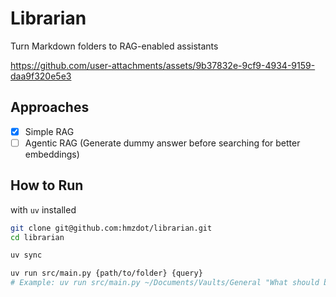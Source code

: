 # Librarian

Turn Markdown folders to RAG-enabled assistants

https://github.com/user-attachments/assets/9b37832e-9cf9-4934-9159-daa9f320e5e3

## Approaches

- [X] Simple RAG
- [ ] Agentic RAG (Generate dummy answer before searching for better embeddings)

## How to Run

with `uv` installed

```bash
git clone git@github.com:hmzdot/librarian.git
cd librarian

uv sync

uv run src/main.py {path/to/folder} {query}
# Example: uv run src/main.py ~/Documents/Vaults/General "What should be the next step for my OCR project?"
```
